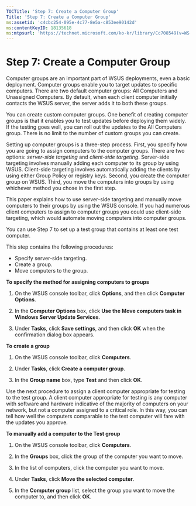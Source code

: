 ```yaml
---
TOCTitle: 'Step 7: Create a Computer Group'
Title: 'Step 7: Create a Computer Group'
ms:assetid: 'c4cbc254-095e-4c77-8e5a-c853ee90142d'
ms:contentKeyID: 18135618
ms:mtpsurl: 'https://technet.microsoft.com/ko-kr/library/Cc708549(v=WS.10)'
---
```


Step 7: Create a Computer Group
===============================

Computer groups are an important part of WSUS deployments, even a basic deployment. Computer groups enable you to target updates to specific computers. There are two default computer groups: All Computers and Unassigned Computers. By default, when each client computer initially contacts the WSUS server, the server adds it to both these groups.

You can create custom computer groups. One benefit of creating computer groups is that it enables you to test updates before deploying them widely. If the testing goes well, you can roll out the updates to the All Computers group. There is no limit to the number of custom groups you can create.

Setting up computer groups is a three-step process. First, you specify how you are going to assign computers to the computer groups. There are two options: *server-side targeting* and *client-side targeting*. Server-side targeting involves manually adding each computer to its group by using WSUS. Client-side targeting involves automatically adding the clients by using either Group Policy or registry keys. Second, you create the computer group on WSUS. Third, you move the computers into groups by using whichever method you chose in the first step.

This paper explains how to use server-side targeting and manually move computers to their groups by using the WSUS console. If you had numerous client computers to assign to computer groups you could use client-side targeting, which would automate moving computers into computer groups.

You can use Step 7 to set up a test group that contains at least one test computer.

This step contains the following procedures:

-   Specify server-side targeting.
-   Create a group.
-   Move computers to the group.

**To specify the method for assigning computers to groups**
1.  On the WSUS console toolbar, click **Options**, and then click **Computer Options**.

2.  In the **Computer Options** box, click **Use the Move computers task in Windows Server Update Services**.

3.  Under **Tasks**, click **Save settings**, and then click **OK** when the confirmation dialog box appears.

**To create a group**
1.  On the WSUS console toolbar, click **Computers**.

2.  Under **Tasks**, click **Create a computer group**.

3.  In the **Group name** box, type **Test** and then click **OK**.

Use the next procedure to assign a client computer appropriate for testing to the test group. A client computer appropriate for testing is any computer with software and hardware indicative of the majority of computers on your network, but not a computer assigned to a critical role. In this way, you can tell how well the computers comparable to the test computer will fare with the updates you approve.

**To manually add a computer to the Test group**
1.  On the WSUS console toolbar, click **Computers**.

2.  In the **Groups** box, click the group of the computer you want to move.

3.  In the list of computers, click the computer you want to move.

4.  Under **Tasks**, click **Move the selected computer**.

5.  In the **Computer group** list, select the group you want to move the computer to, and then click **OK**.
